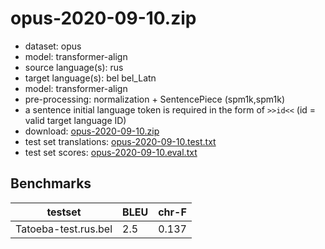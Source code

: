 # opus-2020-09-10.zip

* dataset: opus
* model: transformer-align
* source language(s): rus
* target language(s): bel bel_Latn
* model: transformer-align
* pre-processing: normalization + SentencePiece (spm1k,spm1k)
* a sentence initial language token is required in the form of `>>id<<` (id = valid target language ID)
* download: [opus-2020-09-10.zip](https://object.pouta.csc.fi/Tatoeba-MT-models/rus-bel/opus-2020-09-10.zip)
* test set translations: [opus-2020-09-10.test.txt](https://object.pouta.csc.fi/Tatoeba-MT-models/rus-bel/opus-2020-09-10.test.txt)
* test set scores: [opus-2020-09-10.eval.txt](https://object.pouta.csc.fi/Tatoeba-MT-models/rus-bel/opus-2020-09-10.eval.txt)

## Benchmarks

| testset               | BLEU  | chr-F |
|-----------------------|-------|-------|
| Tatoeba-test.rus.bel 	| 2.5 	| 0.137 |

